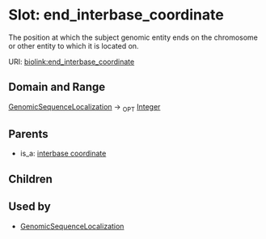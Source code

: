 
# Slot: end_interbase_coordinate


The position at which the subject genomic entity ends on the chromosome or other entity to which it is located on.

URI: [biolink:end_interbase_coordinate](https://w3id.org/biolink/vocab/end_interbase_coordinate)


## Domain and Range

[GenomicSequenceLocalization](GenomicSequenceLocalization.md) &#8594;  <sub>OPT</sub> [Integer](types/Integer.md)

## Parents

 *  is_a: [interbase coordinate](interbase_coordinate.md)

## Children


## Used by

 * [GenomicSequenceLocalization](GenomicSequenceLocalization.md)
